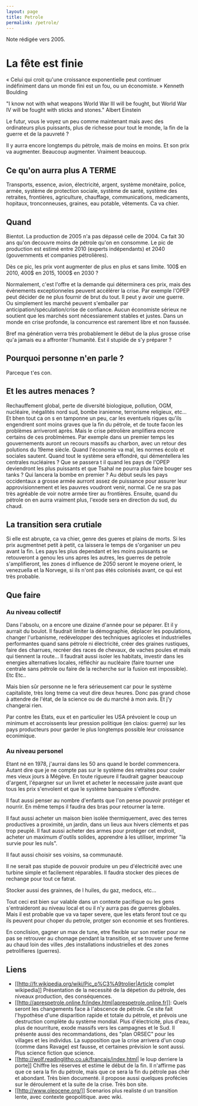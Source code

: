 ```yaml
---
layout: page
title: Petrole
permalink: /petrole/
---
```


Note rédigée vers 2005.

# La fête est finie 
« Celui qui croit qu'une croissance exponentielle peut continuer indéfiniment
dans un monde fini est un fou, ou un économiste. » Kenneth Boulding

"I know not with what weapons World War III will be fought, but World War IV will be fought with sticks and stones."  Albert Einstein

Le futur, vous le voyez un  peu comme maintenant mais avec des ordinateurs plus puissants, plus de richesse pour tout le monde, la fin de la guerre et de la pauvreté ?

Il y aurra encore longtemps du pétrole, mais de moins en moins. Et son prix va augmenter. Beaucoup augmenter. Vraiment beaucoup.

## Ce qu'on aurra plus A TERME 
Transports, essence, avion, électricité, argent, système monétaire, police, armée, système de protection sociale, système de santé, système des retraites, frontières, agriculture, chauffage, communications, medicaments, hopitaux, tronconneuses, graines, eau potable, vêtements. Ca va chier.

## Quand 
Bientot. La production de 2005 n'a pas dépassé celle de 2004. Ca fait 30 ans qu'on decouvre moins de pétrole qu'on en consomme. Le pic de production est estimé entre 2010 (experts indépendants) et 2040 (gouvernments et companies pétrolières).

Dès ce pic, les prix vont augmenter de plus en plus et sans limite. 100$ en 2010, 400$ en 2015, 1000$ en 2030 ?

Normalement, c'est l'offre et la demande qui déterminera ces prix, mais des évènements exceptionneles peuvent accélérer la crise. Par exemple l'OPEP peut décider de ne plus fournir de brut du tout. Il peut y avoir une guerre. Ou simplement les marché peuvent s'emballer par anticipation/spéculation/crise de confiance. Aucun économiste sérieux ne soutient que les marchés sont nécessiarement stables et justes. Dans un monde en crise profonde, la concurrence est rarement libre et non faussée.

Bref ma génération verra très probablement le début de la plus grosse crise qu'a jamais eu a affronter l'humanité. Est il stupide de s'y préparer ?

## Pourquoi personne n'en parle ? 
Parceque t'es con.

## Et les autres menaces ? 
Rechauffement global, perte de diversité biologique, pollution, OGM, nucléaire, inégalités nord sud, bombe iranienne, terrorisme religieux, etc... Et bhen tout ca on s en tamponne un peu, car les eventuels riques qu'ils engendrent sont moins graves que la fin du pétrole, et de toute facon les problèmes arriveront après. Mais le crise pétrolière amplifiera encore certains de ces problmèmes. Par exemple dans un premier temps les gouvernements auront un recours massifs au charbon, avec un retour des polutions du 19eme siècle. Quand l'économie va mal, les normes écolo et sociales sautent. Quand tout le système sera effondré, qui démentellera les centrales nucléaires ? Que se passera t il quand les pays de l'OPEP deviendront les plus puissants et que Tsahal ne pourra plus faire bouger ses tanks ? Qui lancera la bombe en premier ? Au début seuls les pays occidentaux a grosse armée aurront assez de puissance pour assurer leur approvisionnement et les pauvres voudront venir, normal. Ce ne sra pas très agréable de voir notre armée tirer au frontières. Ensuite, quand du pétrole on en aurra vraiment plus,  l'exode sera en direction du sud, du chaud.

## La transition sera crutiale 
Si elle est abrupte, ca va chier, genre des gueres et plains de morts. Si les prix augmentnet petit à petit, ca laissera le temps de s'organiser un peu avant la fin. Les pays  les plus dependant et les moins puissants se retouveront a genou les uns apres les autres, les guerres de petrole s'amplifieront, les zones d influence de 2050 seront le moyene orient, le venezuella et la Norvege, si ils n'ont pas étés colonisés avant, ce qui est très probable.

## Que faire 

### Au niveau collectif 
Dans l'absolu, on a encore une dizaine d'année pour se péparer. Et il y aurrait du boulot. Il faudrait limiter la démographie, déplacer les populations, changer l'urbanisme, redévelopper des techniques agricoles et industrielles performantes quand sans pétrole ni électricité, créer des graines rustiques, faire des charrues, recréer des races de chevaux, de vaches poules et maïs qui tiennent la route... Il faudrait aussi isoler les habitats, investir dans les energies alternatives locales, réfléchir au nucléaire (faire tourner une centrale sans pétrole ou faire de la recherche sur la fusion est impossible). Etc Etc..

Mais bien sûr personne ne le fera sérieusement car pour le système capitaliste, très long treme ca veut dire deux heures. Donc pas grand chose à attendre de l'état, de la science ou de du marché à mon avis. Et j'y changerai rien.

Par contre les Etats, eux et en particulier les USA prévoient le coup un minimum et accroissents leur pression politique (en claios: guerre) sur les pays producteurs pour garder le plus longtemps possible leur croissance econimique. 

### Au niveau personel 
Etant né en 1978, j'aurrai dans les 50 ans quand le bordel commencera. Autant dire que je ne compte pas sur le système des retraites pour couler mes vieux jours à Mégève. 
En toute rigueure il faudrait gagner beaucoup d'argent, l'épargner sur un livret et acheter le necessaire juste avant que tous les prix s'envolent et que le système banquaire s'effondre.

Il faut aussi penser au nombre d'enfants que l'on pense pouvoir protéger et nourrir. En même temps il faudra des bras pour retourner la terre. 

Il faut aussi acheter un maison bien isolée thermiquement, avec des terres productives a proximité, un jardin, dans un lieus aux hivers cléments et pas trop peuplé. Il faut aussi acheter des armes pour protéger cet endroit, acheter un maximum d'outils solides, apprendre à les utiliser, imprimer "la survie pour les nuls".

Il faut aussi choisir ses voisins, sa communauté.

Il ne serait pas stupide de pouvoir produire un peu d'électricité avec une turbine simple et facilement réparables. Il faudra stocker des pieces de rechange pour tout ce fatrat. 

Stocker aussi des grainnes, de l huiles, du gaz, medocs, etc...

Tout ceci est bien sur valable dans un contexte pacifique ou les gens s'entraideront au niveau local et ou il n'y aurra pas de guerres globales. Mais il est probable que va va taper severe, que les etats feront tout ce qu ils peuvent pour choper du petrole, protger son economie et ses frontieres.

En conclision, gagner un max de tune, etre flexible sur son metier pour ne pas se retrouver au chomage pendant la transition, et se trouver une ferme au chaud loin des villes ,des installations industrielles et des zones petrolifieres (guerres).

## Liens 
  * [[http://fr.wikipedia.org/wiki/Pic_p%C3%A9trolier|Article complet wikipedia]] Présentation de la necessité de la dépetion du pétrole, des niveaux production, des conséquences.
  * [[http://aprespetrole.online.fr/index.html|aprespetrole.online.fr]]: Quels seront les changements face à l'abscence de pétrole. Ce site fait l'hypothèse d'une disparition rapide et totale du pétrole, et prévois une destruction complète du système mondial. Plus d'électricité, plus d'eau, plus de nourriture, exode massifs vers les campagnes et le Sud. Il présente aussi des recommandations, des "plan ORSEC" pour les villages et les individus. La supposition que la crise arrivera d'un coup (comme dans Ravage) est fausse, et certaines prévision le sont aussi. Plus science fiction que science.
  * [[http://wolf.readinglitho.co.uk/francais/index.html| le loup derriere la porte]] Chiffre les réserves et estime le début de la fin.  Il n'affirme pas que ce sera la fin du pétrole, mais que ce sera la fin du pétrole pas chèr et abondant. Très bien documenté. il propose aussi quelques profécies sur le déroulement et la suite de la crise. Très bon site.
  * [[http://www.oleocene.org/]] Scenarios plus realiste d un transition lente, avec contexte geopolitique. avec wiki.
